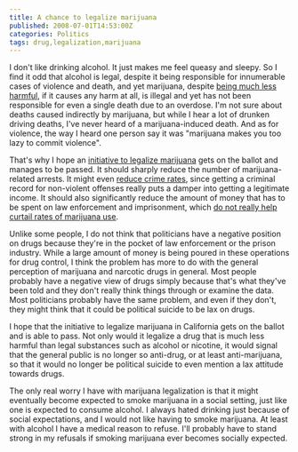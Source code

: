 ```yaml
---
title: A chance to legalize marijuana
published: 2008-07-01T14:53:00Z
categories: Politics
tags: drug,legalization,marijuana
---
```


<p>
I don't like drinking alcohol.  It just makes me feel queasy and sleepy.  So I find it odd that alcohol is legal, despite it being responsible for innumerable cases of violence and death, and yet marijuana, despite <a href="http://www.saferchoice.org/content/view/24/53/">being much less harmful</a>, if it causes any harm at all, is illegal and yet has not been responsible for even a single death due to an overdose.  I'm not sure about deaths caused indirectly by marijuana, but while I hear a lot of drunken driving deaths, I've never heard of a marijuana-induced death.  And as for violence, the way I heard one person say it was "marijuana makes you too lazy to commit violence".
</p>

<p>
That's why I hope an <a href="http://laist.com/2008/06/30/california_to_legalize_weed_for_eve_1.php">initiative to legalize marijuana</a> gets on the ballot and manages to be passed.  It should sharply reduce the number of marijuana-related arrests.  It might even <a href="http://www.cjcj.org/pubs/cadrug/cadrug.html">reduce crime rates</a>, since getting a criminal record for non-violent offenses really puts a damper into getting a legitimate income.  It should also significantly reduce the amount of money that has to be spent on law enforcement and imprisonment, which <a href="http://ocnorml.org/articles/arrest_rates.htm">do not really help curtail rates of marijuana use</a>.
</p>

<p>
Unlike some people, I do not think that politicians have a negative position on drugs because they're in the pocket of law enforcement or the prison industry.  While a large amount of money is being poured in these operations for drug control, I think the problem has more to do with the general perception of marijuana and narcotic drugs in general.  Most people probably have a negative view of drugs simply because that's what they've been told and they don't really think things through or examine the data.  Most politicians probably have the same problem, and even if they don't, they might think that it could be political suicide to be lax on drugs.
</p>

<p>
I hope that the initiative to legalize marijuana in California gets on the ballot and is able to pass.  Not only would it legalize a drug that is much less harmful than legal substances such as alcohol or nicotine, it would signal that the general public is no longer so anti-drug, or at least anti-marijuana, so that it would no longer be political suicide to even mention a lax attitude towards drugs.
</p>

<p>
The only real worry I have with marijuana legalization is that it might eventually become expected to smoke marijuana in a social setting, just like one is expected to consume alcohol.  I always hated drinking just because of social expectations, and I would not like having to smoke marijuana.  At least with alcohol I have a medical reason to refuse.  I'll probably have to stand strong in my refusals if smoking marijuana ever becomes socially expected.
</p>

